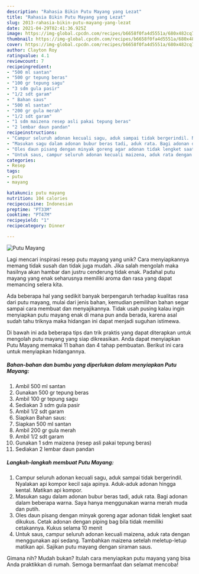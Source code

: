 ```yaml
---
description: "Rahasia Bikin Putu Mayang yang Lezat"
title: "Rahasia Bikin Putu Mayang yang Lezat"
slug: 2013-rahasia-bikin-putu-mayang-yang-lezat
date: 2021-04-29T02:41:36.925Z
image: https://img-global.cpcdn.com/recipes/b6658f0fa4d5551a/680x482cq70/putu-mayang-foto-resep-utama.jpg
thumbnail: https://img-global.cpcdn.com/recipes/b6658f0fa4d5551a/680x482cq70/putu-mayang-foto-resep-utama.jpg
cover: https://img-global.cpcdn.com/recipes/b6658f0fa4d5551a/680x482cq70/putu-mayang-foto-resep-utama.jpg
author: Clayton Roy
ratingvalue: 4.1
reviewcount: 7
recipeingredient:
- "500 ml santan"
- "500 gr tepung beras"
- "100 gr tepung sagu"
- "3 sdm gula pasir"
- "1/2 sdt garam"
- " Bahan saus"
- "500 ml santan"
- "200 gr gula merah"
- "1/2 sdt garam"
- "1 sdm maizena resep asli pakai tepung beras"
- "2 lembar daun pandan"
recipeinstructions:
- "Campur seluruh adonan kecuali sagu, aduk sampai tidak bergerindil. Nyalakan api kompor kecil saja apinya. Aduk-aduk adonan hingga kental. Matikan api kompor."
- "Masukan sagu dalam adonan bubur beras tadi, aduk rata. Bagi adonan dalam beberapa warna. Saya hanya menggunakan warna merah muda dan putih."
- "Oles daun pisang dengan minyak goreng agar adonan tidak lengket saat dikukus. Cetak adonan dengan piping bag bila tidak memiliki cetakannya. Kukus selama 10 menit"
- "Untuk saus, campur seluruh adonan kecuali maizena, aduk rata dengan menggunakan api sedang. Tambahkan maizena setelah meletup-letup matikan api. Sajikan putu mayang dengan siraman saus."
categories:
- Resep
tags:
- putu
- mayang

katakunci: putu mayang 
nutrition: 104 calories
recipecuisine: Indonesian
preptime: "PT33M"
cooktime: "PT47M"
recipeyield: "1"
recipecategory: Dinner

---
```



![Putu Mayang](https://img-global.cpcdn.com/recipes/b6658f0fa4d5551a/680x482cq70/putu-mayang-foto-resep-utama.jpg)

Lagi mencari inspirasi resep putu mayang yang unik? Cara menyiapkannya memang tidak susah dan tidak juga mudah. Jika salah mengolah maka hasilnya akan hambar dan justru cenderung tidak enak. Padahal putu mayang yang enak seharusnya memiliki aroma dan rasa yang dapat memancing selera kita.



Ada beberapa hal yang sedikit banyak berpengaruh terhadap kualitas rasa dari putu mayang, mulai dari jenis bahan, kemudian pemilihan bahan segar sampai cara membuat dan menyajikannya. Tidak usah pusing kalau ingin menyiapkan putu mayang enak di mana pun anda berada, karena asal sudah tahu triknya maka hidangan ini dapat menjadi suguhan istimewa.


Di bawah ini ada beberapa tips dan trik praktis yang dapat diterapkan untuk mengolah putu mayang yang siap dikreasikan. Anda dapat menyiapkan Putu Mayang memakai 11 bahan dan 4 tahap pembuatan. Berikut ini cara untuk menyiapkan hidangannya.

<!--inarticleads1-->

##### Bahan-bahan dan bumbu yang diperlukan dalam menyiapkan Putu Mayang:

1. Ambil 500 ml santan
1. Gunakan 500 gr tepung beras
1. Ambil 100 gr tepung sagu
1. Sediakan 3 sdm gula pasir
1. Ambil 1/2 sdt garam
1. Siapkan  Bahan saus:
1. Siapkan 500 ml santan
1. Ambil 200 gr gula merah
1. Ambil 1/2 sdt garam
1. Gunakan 1 sdm maizena (resep asli pakai tepung beras)
1. Sediakan 2 lembar daun pandan




<!--inarticleads2-->

##### Langkah-langkah membuat Putu Mayang:

1. Campur seluruh adonan kecuali sagu, aduk sampai tidak bergerindil. Nyalakan api kompor kecil saja apinya. Aduk-aduk adonan hingga kental. Matikan api kompor.
1. Masukan sagu dalam adonan bubur beras tadi, aduk rata. Bagi adonan dalam beberapa warna. Saya hanya menggunakan warna merah muda dan putih.
1. Oles daun pisang dengan minyak goreng agar adonan tidak lengket saat dikukus. Cetak adonan dengan piping bag bila tidak memiliki cetakannya. Kukus selama 10 menit
1. Untuk saus, campur seluruh adonan kecuali maizena, aduk rata dengan menggunakan api sedang. Tambahkan maizena setelah meletup-letup matikan api. Sajikan putu mayang dengan siraman saus.




Gimana nih? Mudah bukan? Itulah cara menyiapkan putu mayang yang bisa Anda praktikkan di rumah. Semoga bermanfaat dan selamat mencoba!

